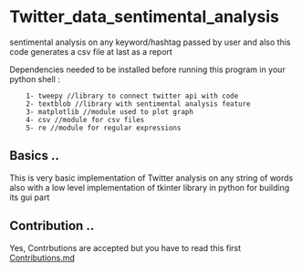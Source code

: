 # Twitter_data_sentimental_analysis
sentimental analysis on any keyword/hashtag passed by user and also this code generates a csv file at last as a report

Dependencies needed to be installed before running this program in your
python shell :

        1- tweepy //library to connect twitter api with code
        2- textblob //library with sentimental analysis feature
        3- matplotlib //module used to plot graph
        4- csv //module for csv files
        5- re //module for regular expressions

## Basics ..

This is very basic implementation of Twitter analysis on any string of words also with a low level implementation of tkinter library in python for building its gui part

## Contribution ..
Yes, Contrbutions are accepted but you have to read this first [Contributions.md](https://github.com/priyansh19/Twitter_data_sentimental_analysis/blob/master/Contributions.md)

